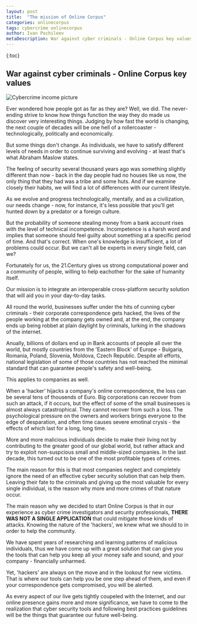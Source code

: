 ```yaml
---
layout: post
title:  "The mission of Online Corpus"
categories: onlinecorpus
tags: cybercrime onlinecorpus
author: Ivan Pochileev
metaDescription: War against cyber criminals - Online Corpus key values
---
```

{:toc}

<h2 itemprop="articleSection" class="h2-heading">War against cyber criminals - Online Corpus key values</h2>  
<p></p>

<div class="row">
    <div class="col-md-12">
        <span itemprop='image' itemscope itemtype='http://schema.org/ImageObject' id="business-image">
             <img class="img-fluid" itemprop="url" src="https://onlinecorpus.com/img/cybercrime-hacking-income.jpg" alt="Cybercrime income picture">
        </span>
    </div>
</div>


Ever wondered how people got as far as they are? Well, we did. 
The never-ending strive to know how things function the way they do made us discover very interesting things. Judging by how fast the world is changing, the next couple of decades will be one hell of a rollercoaster - technologically, politically and economically.

But some things don't change. As individuals, we have to satisfy different levels of needs in order to continue surviving and evolving - at least that's what Abraham Maslow states.

The feeling of security several thousand years ago was something slightly different than now - back in the day people had no houses like us now, the only thing that they had was a tribe and some huts. And if we examine closely their habits, we will find a lot of differences with our current lifestyle. 



<span itemprop="articleBody">
As we evolve and progress technologically, mentally, and as a civilization, our needs change - now, for instance, it's less possible that you'll get hunted down by a predator or a foreign culture.<p>But the probability of someone stealing money from a bank account rises with the level of technical incompetence. Incompetence is a harsh word and implies that someone should feel guilty about something at a specific period of time. And that's correct. When one's knowledge is insufficient, a lot of problems could occur. But we can't all be experts in every single field, can we?
<p>Fortunately for us, the 21.Century gives us strong computational power and a community of people, willing to help eachother for the sake of humanity itself.
<p>Our mission is to integrate an interoperable cross-platform security solution that will aid you in your day-to-day tasks.
<p>All round the world, businesses suffer under the hits of cunning cyber criminals - their corporate correspondence gets hacked, the lives of the people working at the company gets owned and, at the end, the company ends up being robbet at plain daylight by criminals, lurking in the shadows of the internet. 
<p>Anually, billions of dollars end up in Bank accounts of people all over the world, but mostly countries from the 'Eastern Block' of Europe - Bulgaria, Romania, Poland, Slovenia, Moldova, Czech Republic.
Despite all efforts, national legislation of some of those countries has not reached the minimal standard that can guarantee people's safety and well-being.
<p>This applies to companies as well.
<p>When a 'hacker' hijacks a company's online correspondence, the loss can be several tens of thousends of Euro. Big corporations can recover from such an attack, if it occurs, but the effect of some of the small businesses is almost always catastrophical. They cannot recover from such a loss. The psychological pressure on the owners and workers brings everyone to the edge of desparation, and often time causes severe emotinal crysis - the effects of which last for a long, long time.
<p>More and more malicious individuals decide to make their living not by contributing to the greater good of our global world, but rather attack and try to exploit non-suspcious small and middle-sized companies. In the last decade, this turned out to be one of the most profitable types of crimes.
<p>The main reason for this is that most companies neglect and completely ignore the need of an effective cyber security solution that can help them. Leaving their fate to the criminals and giving up the most valuable for every single individual, is the reason why more and more crimes of that nature occur. 
<p>The main reason why we decided to start Online Corpus is that in our experience as cyber crime investigators and security professionals, <b>THERE WAS NOT A SINGLE APPLICATION</b> that could mitigate those kinds of attacks. 
Knowing the nature of the 'hackers', we knew what we should to in order to help the community. 
<p>We have spent years of researching and learning patterns of malicious individuals, thus we have come up with a great solution that can give you the tools that can help you keep all your money safe and sound, and your company - financially unharmed.
<p>Yet, 'hackers' are always on the move and in the lookout for new victims. 
That is where our tools can help you be one step ahead of them, and even if your correspondence gets compromised, you will be alerted.
<p>As every aspect of our live gets tightly coupeled with the Internet, and our online presence gains more and more significance, we have to come to the realization that cyber security tools and following best practices guidelines will be the things that guarantee our future well-being.
